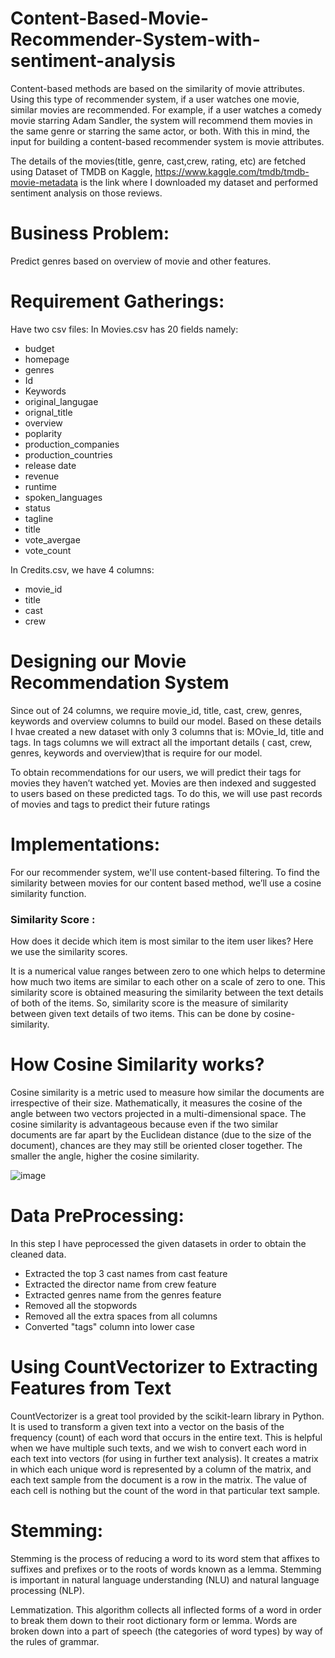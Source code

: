 # Content-Based-Movie-Recommender-System-with-sentiment-analysis

Content-based methods are based on the similarity of movie attributes. Using this type of recommender system, if a user watches one movie, similar movies are recommended. For example, if a user watches a comedy movie starring Adam Sandler, the system will recommend them movies in the same genre or starring the same actor, or both. With this in mind, the input for building a content-based recommender system is movie attributes.

The details of the movies(title, genre, cast,crew, rating, etc) are fetched using Dataset of TMDB on Kaggle, 
https://www.kaggle.com/tmdb/tmdb-movie-metadata is the link where I downloaded my dataset and  performed sentiment analysis on those reviews.

# Business Problem:
Predict genres based on overview of movie and other features.

# Requirement Gatherings:

Have two csv files:
In Movies.csv has 20 fields namely: 
- budget
- homepage
- genres
- Id
- Keywords
- original_langugae
- orignal_title
- overview
- poplarity
- production_companies
- production_countries
- release date
- revenue
- runtime
- spoken_languages
- status
- tagline
- title
- vote_avergae
- vote_count

In Credits.csv, we have 4 columns:
- movie_id
- title
- cast
- crew

# Designing our Movie Recommendation System

Since out of 24 columns, we require movie_id, title, cast, crew, genres, keywords and  overview columns to build our model. Based on these details I hvae created a new dataset with only 3 columns that is: MOvie_Id, title and tags. In tags columns we will extract all the important details ( cast, crew, genres, keywords and  overview)that is require for our model.

To obtain recommendations for our users, we will predict their tags for movies they haven’t watched yet. Movies are then indexed and suggested to users based on these predicted tags. To do this, we will use past records of movies and tags to predict their future ratings

# Implementations:
For our recommender system, we'll use content-based filtering. To find the similarity between movies for our content based method, we’ll use a cosine similarity function. 

### Similarity Score :

How does it decide which item is most similar to the item user likes? Here we use the similarity scores.

It is a numerical value ranges between zero to one which helps to determine how much two items are similar to each other on a scale of zero to one. This similarity score is obtained measuring the similarity between the text details of both of the items. So, similarity score is the measure of similarity between given text details of two items. This can be done by cosine-similarity.

# How Cosine Similarity works?

Cosine similarity is a metric used to measure how similar the documents are irrespective of their size. Mathematically, it measures the cosine of the angle between two vectors projected in a multi-dimensional space. The cosine similarity is advantageous because even if the two similar documents are far apart by the Euclidean distance (due to the size of the document), chances are they may still be oriented closer together. The smaller the angle, higher the cosine similarity.

![image](https://user-images.githubusercontent.com/79011767/140651396-80524b79-4fae-4dc7-b43a-afcf768ae6e6.png)



# Data PreProcessing:

In this step I have peprocessed the given datasets in order to obtain the cleaned data.
- Extracted the top 3 cast names from cast feature
- Extracted the director name from crew feature
- Extracted genres name  from the genres feature
- Removed all the stopwords
- Removed all the extra spaces from all columns
- Converted "tags" column into lower case

# Using CountVectorizer to Extracting Features from Text
CountVectorizer is a great tool provided by the scikit-learn library in Python. It is used to transform a given text into a vector on the basis of the frequency (count) of each word that occurs in the entire text. This is helpful when we have multiple such texts, and we wish to convert each word in each text into vectors (for using in further text analysis).
It creates a matrix in which each unique word is represented by a column of the matrix, and each text sample from the document is a row in the matrix. The value of each cell is nothing but the count of the word in that particular text sample. 

# Stemming:
Stemming is the process of reducing a word to its word stem that affixes to suffixes and prefixes or to the roots of words known as a lemma. Stemming is important in natural language understanding (NLU) and natural language processing (NLP).

Lemmatization. This algorithm collects all inflected forms of a word in order to break them down to their root dictionary form or lemma. Words are broken down into a part of speech (the categories of word types) by way of the rules of grammar.

